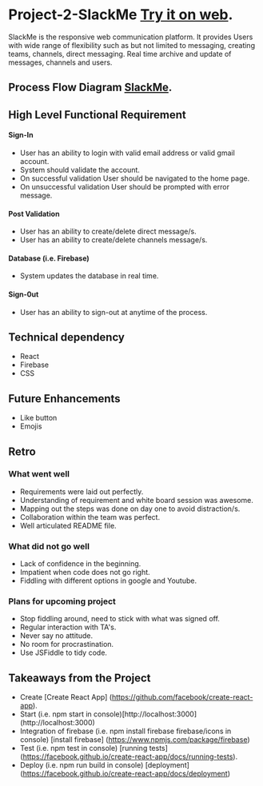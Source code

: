 # Project-2-SlackMe [Try it on web](https://project-02-4262c.web.app).
  SlackMe is the responsive web communication platform. It provides Users with wide range of flexibility such as but not limited to messaging, creating teams, channels, direct messaging. Real time archive and update of messages, channels and users.

## Process Flow Diagram [SlackMe](https://lucid.app/lucidchart/25341b74-478b-4863-bbde-a20bccb764a7/view?page=0_0#?folder_id=home&browser=icon).

## High Level Functional Requirement
#### Sign-In
* User has an ability to login with valid email address or valid gmail account.
* System should validate the account.
* On successful validation User should be navigated to the home page.
* On unsuccessful validation User should be prompted with error message.

#### Post Validation
  * User has an ability to create/delete direct message/s.
  * User has an ability to create/delete channels message/s.

#### Database (i.e. Firebase)
  * System updates the database in real time.

#### Sign-0ut

* User has an ability to sign-out at anytime of the process.

## Technical dependency
* React
* Firebase
* CSS

## Future Enhancements
* Like button
* Emojis

## Retro

  ### What went well

  * Requirements were laid out perfectly.
  * Understanding of requirement and white board session was awesome.
  * Mapping out the steps was done on day one to avoid distraction/s.
  * Collaboration within the team was perfect.
  * Well articulated README file.

### What did not go well

  * Lack of confidence in the beginning.
  * Impatient when code does not go right.
  * Fiddling with different options in google and Youtube.

### Plans for upcoming project

  * Stop fiddling around, need to stick with what was signed off.
  * Regular interaction with TA's.
  * Never say no attitude.
  * No room for procrastination.
  * Use JSFiddle to tidy code.

## Takeaways from the Project

* Create [Create React App] (https://github.com/facebook/create-react-app).
* Start (i.e. npm start in console)[http://localhost:3000] (http://localhost:3000)
* Integration of firebase (i.e. npm install firebase firebase/icons in console) [install firebase] (https://www.npmjs.com/package/firebase)
* Test (i.e. npm test in console) [running tests] (https://facebook.github.io/create-react-app/docs/running-tests).
* Deploy (i.e. npm run build in console) [deployment] (https://facebook.github.io/create-react-app/docs/deployment)
